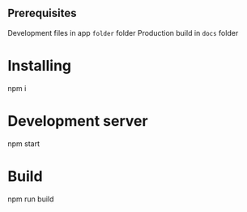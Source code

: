## Prerequisites
 Development files in app `folder` folder
    Production build in `docs` folder


# Installing
 npm i

# Development server
 npm start

# Build
 npm run build
